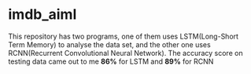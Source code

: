 # imdb_aiml
This repository has two programs, one of them uses LSTM(Long-Short Term Memory) to analyse the data set, and the other one uses RCNN(Recurrent Convolutional Neural Network). The accuracy score on testing data came out to me **86%** for LSTM and **89%** for RCNN
